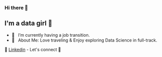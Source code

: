 ### Hi there 👋

## I'm a data girl 👧

- 🌱  &nbsp; I’m currently having a job transition. 
- 💜  &nbsp; About Me: Love traveling & Enjoy exploring Data Science in full-track. 

👔 [Linkedin][Linkedin] - Let's connect 🤝
 
[Linkedin]: https://www.linkedin.com/in/xinyue-liu-237641169/
